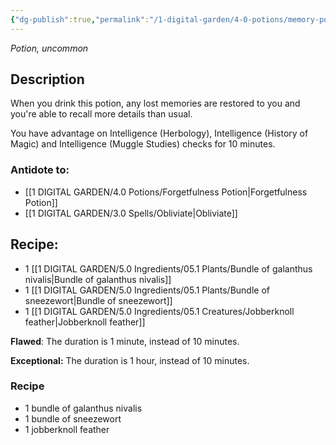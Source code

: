 ```yaml
---
{"dg-publish":true,"permalink":"/1-digital-garden/4-0-potions/memory-potion/","tags":["potion","yr6","uncommon"]}
---
```


*Potion, uncommon* 

## Description

When you drink this potion, any lost memories are restored to you and you're able to recall more details than usual. 

You have advantage on Intelligence (Herbology), Intelligence (History of Magic) and Intelligence (Muggle Studies) checks for 10 minutes.

### Antidote to: 
- [[1 DIGITAL GARDEN/4.0 Potions/Forgetfulness Potion\|Forgetfulness Potion]]
- [[1 DIGITAL GARDEN/3.0 Spells/Obliviate\|Obliviate]]

## Recipe:

- 1 [[1 DIGITAL GARDEN/5.0 Ingredients/05.1 Plants/Bundle of galanthus nivalis\|Bundle of galanthus nivalis]]
- 1 [[1 DIGITAL GARDEN/5.0 Ingredients/05.1 Plants/Bundle of sneezewort\|Bundle of sneezewort]]
- 1 [[1 DIGITAL GARDEN/5.0 Ingredients/05.1 Creatures/Jobberknoll feather\|Jobberknoll feather]]

**Flawed**:
The duration is 1 minute, instead of 10 minutes.

**Exceptional:** 
The duration is 1 hour, instead of 10 minutes.

### Recipe
* 1 bundle of galanthus nivalis
* 1 bundle of sneezewort
* 1 jobberknoll feather